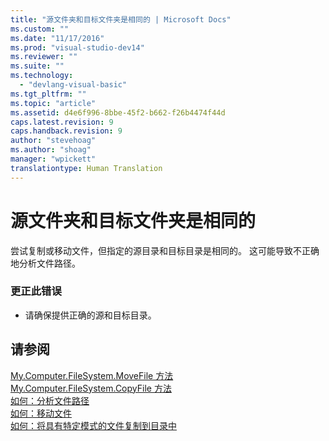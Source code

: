 ```yaml
---
title: "源文件夹和目标文件夹是相同的 | Microsoft Docs"
ms.custom: ""
ms.date: "11/17/2016"
ms.prod: "visual-studio-dev14"
ms.reviewer: ""
ms.suite: ""
ms.technology: 
  - "devlang-visual-basic"
ms.tgt_pltfrm: ""
ms.topic: "article"
ms.assetid: d4e6f996-8bbe-45f2-b662-f26b4474f44d
caps.latest.revision: 9
caps.handback.revision: 9
author: "stevehoag"
ms.author: "shoag"
manager: "wpickett"
translationtype: Human Translation
---
```

# 源文件夹和目标文件夹是相同的
尝试复制或移动文件，但指定的源目录和目标目录是相同的。 这可能导致不正确地分析文件路径。  
  
### 更正此错误  
  
-   请确保提供正确的源和目标目录。  
  
## 请参阅  
 [My.Computer.FileSystem.MoveFile 方法](http://msdn.microsoft.com/zh-cn/f13ecad9-b95f-4923-9f05-c061a1617756)   
 [My.Computer.FileSystem.CopyFile 方法](http://msdn.microsoft.com/zh-cn/a3728536-7ad8-4279-8a07-dd4776d3b33c)   
 [如何：分析文件路径](../../visual-basic/developing-apps/programming/drives-directories-files/how-to-parse-file-paths.md)   
 [如何：移动文件](../../visual-basic/developing-apps/programming/drives-directories-files/how-to-move-a-file.md)   
 [如何：将具有特定模式的文件复制到目录中](../../visual-basic/developing-apps/programming/drives-directories-files/how-to-copy-files-with-a-specific-pattern-to-a-directory.md)